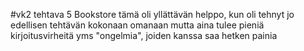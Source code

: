 #vk2 tehtava 5 Bookstore
tämä oli yllättävän helppo, kun oli tehnyt jo edellisen tehtävän kokonaan omanaan
mutta aina tulee pieniä kirjoitusvirheitä yms "ongelmia", joiden kanssa saa hetken painia
